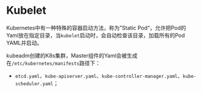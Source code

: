 # Kubelet

Kubernetes中有一种特殊的容器启动方法，称为”Static Pod“，允许把Pod的Yaml放在指定目录，当`kubelet`启动时，会自动检查该目录，加载所有的Pod YAML并启动。

kubeadm创建的K8s集群，Master组件的Yaml会被生成在`/etc/kubernetes/manifests`路径下：

- `etcd.yaml`、`kube-apiserver.yaml`、`kube-controller-manager.yaml`、`kube-scheduler.yaml`；